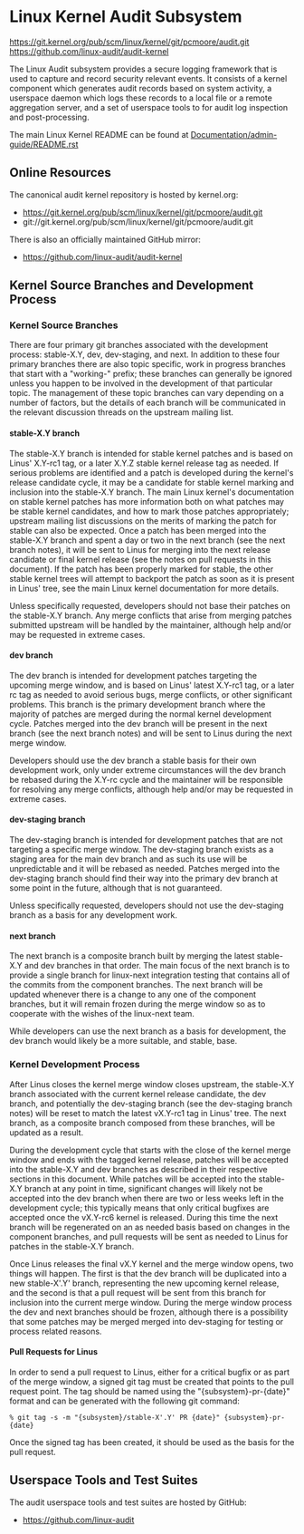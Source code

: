 Linux Kernel Audit Subsystem
=============================================================================
https://git.kernel.org/pub/scm/linux/kernel/git/pcmoore/audit.git  
https://github.com/linux-audit/audit-kernel

The Linux Audit subsystem provides a secure logging framework that is used to
capture and record security relevant events.  It consists of a kernel component
which generates audit records based on system activity, a userspace daemon
which logs these records to a local file or a remote aggregation server, and a
set of userspace tools to for audit log inspection and post-processing.

The main Linux Kernel README can be found at
[Documentation/admin-guide/README.rst](./Documentation/admin-guide/README.rst)

## Online Resources

The canonical audit kernel repository is hosted by kernel.org:

* https://git.kernel.org/pub/scm/linux/kernel/git/pcmoore/audit.git
* git://git.kernel.org/pub/scm/linux/kernel/git/pcmoore/audit.git

There is also an officially maintained GitHub mirror:

* https://github.com/linux-audit/audit-kernel

## Kernel Source Branches and Development Process

### Kernel Source Branches

There are four primary git branches associated with the development process:
stable-X.Y, dev, dev-staging, and next.  In addition to these four primary
branches there are also topic specific, work in progress branches that start
with a "working-" prefix; these branches can generally be ignored unless you
happen to be involved in the development of that particular topic.  The
management of these topic branches can vary depending on a number of factors,
but the details of each branch will be communicated in the relevant discussion
threads on the upstream mailing list.

#### stable-X.Y branch

The stable-X.Y branch is intended for stable kernel patches and is based on
Linus' X.Y-rc1 tag, or a later X.Y.Z stable kernel release tag as needed.
If serious problems are identified and a patch is developed during the kernel's
release candidate cycle, it may be a candidate for stable kernel marking and
inclusion into the stable-X.Y branch.  The main Linux kernel's documentation
on stable kernel patches has more information both on what patches may be
stable kernel candidates, and how to mark those patches appropriately; upstream
mailing list discussions on the merits of marking the patch for stable can also
be expected.  Once a patch has been merged into the stable-X.Y branch and spent
a day or two in the next branch (see the next branch notes), it will be sent to
Linus for merging into the next release candidate or final kernel release (see
the notes on pull requests in this document).  If the patch has been properly
marked for stable, the other stable kernel trees will attempt to backport the
patch as soon as it is present in Linus' tree, see the main Linux kernel
documentation for more details.

Unless specifically requested, developers should not base their patches on the
stable-X.Y branch.  Any merge conflicts that arise from merging patches
submitted upstream will be handled by the maintainer, although help and/or may
be requested in extreme cases.

#### dev branch

The dev branch is intended for development patches targeting the upcoming merge
window, and is based on Linus' latest X.Y-rc1 tag, or a later rc tag as needed
to avoid serious bugs, merge conflicts, or other significant problems.  This
branch is the primary development branch where the majority of patches are
merged during the normal kernel development cycle.  Patches merged into the
dev branch will be present in the next branch (see the next branch notes) and
will be sent to Linus during the next merge window.

Developers should use the dev branch a stable basis for their own development
work, only under extreme circumstances will the dev branch be rebased during
the X.Y-rc cycle and the maintainer will be responsible for resolving any
merge conflicts, although help and/or may be requested in extreme cases.

#### dev-staging branch

The dev-staging branch is intended for development patches that are not
targeting a specific merge window.  The dev-staging branch exists as a staging
area for the main dev branch and as such its use will be unpredictable and it
will be rebased as needed.  Patches merged into the dev-staging branch should
find their way into the primary dev branch at some point in the future,
although that is not guaranteed.

Unless specifically requested, developers should not use the dev-staging branch
as a basis for any development work.

#### next branch

The next branch is a composite branch built by merging the latest stable-X.Y
and dev branches in that order.  The main focus of the next branch is to
provide a single branch for linux-next integration testing that contains all of
the commits from the component branches.  The next branch will be updated
whenever there is a change to any one of the component branches, but it will
remain frozen during the merge window so as to cooperate with the wishes of the
linux-next team.

While developers can use the next branch as a basis for development, the dev
branch would likely be a more suitable, and stable, base.

### Kernel Development Process

After Linus closes the kernel merge window closes upstream, the stable-X.Y
branch associated with the current kernel release candidate, the dev branch,
and potentially the dev-staging branch (see the dev-staging branch notes) will
be reset to match the latest vX.Y-rc1 tag in Linus' tree.  The next branch, as
a composite branch composed from these branches, will be updated as a result.

During the development cycle that starts with the close of the kernel merge
window and ends with the tagged kernel release, patches will be accepted into
the stable-X.Y and dev branches as described in their respective sections in
this document.  While patches will be accepted into the stable-X.Y branch at
any point in time, significant changes will likely not be accepted into the dev
branch when there are two or less weeks left in the development cycle; this
typically means that only critical bugfixes are accepted once the vX.Y-rc6
kernel is released.  During this time the next branch will be regenerated on an
as needed basis based on changes in the component branches, and pull requests
will be sent as needed to Linus for patches in the stable-X.Y branch.

Once Linus releases the final vX.Y kernel and the merge window opens, two
things will happen.  The first is that the dev branch will be duplicated into
a new stable-X'.Y' branch, representing the new upcoming kernel release, and
the second is that a pull request will be sent from this branch for inclusion
into the current merge window.  During the merge window process the dev and
next branches should be frozen, although there is a possibility that some
patches may be merged merged into dev-staging for testing or process related
reasons.

#### Pull Requests for Linus

In order to send a pull request to Linus, either for a critical bugfix or as
part of the merge window, a signed git tag must be created that points to the
pull request point.  The tag should be named using the "{subsystem}-pr-{date}"
format and can be generated with the following git command:

```
% git tag -s -m "{subsystem}/stable-X'.Y' PR {date}" {subsystem}-pr-{date}
```

Once the signed tag has been created, it should be used as the basis for the
pull request.

## Userspace Tools and Test Suites

The audit userspace tools and test suites are hosted by GitHub:

* https://github.com/linux-audit
